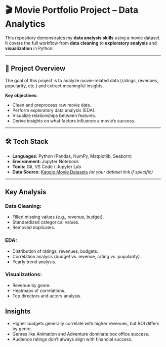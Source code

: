 # 🎬 Movie Portfolio Project – Data Analytics

This repository demonstrates my **data analysis skills** using a movie dataset. It covers the full workflow from **data cleaning** to **exploratory analysis** and **visualization** in Python.  

---

## 📌 Project Overview
The goal of this project is to analyze movie-related data (ratings, revenues, popularity, etc.) and extract meaningful insights.  

**Key objectives:**
- Clean and preprocess raw movie data.
- Perform exploratory data analysis (EDA).
- Visualize relationships between features.
- Derive insights on what factors influence a movie’s success.

---

## 🛠️ Tech Stack
- **Languages:** Python (Pandas, NumPy, Matplotlib, Seaborn)
- **Environment:** Jupyter Notebook
- **Tools:** Git, VS Code / Jupyter Lab
- **Data Source:** [Kaggle Movie Datasets](https://www.kaggle.com/datasets) *(or your dataset link if specific)*

---

## Key Analysis
### **Data Cleaning:** 
- Filled missing values (e.g., revenue, budget).
- Standardized categorical values.
- Removed duplicates.
### **EDA:** 
- Distribution of ratings, revenues, budgets.
- Correlation analysis (budget vs. revenue, rating vs. popularity).
- Yearly trend analysis.
### **Visualizations:** 
- Revenue by genre.
- Heatmaps of correlations.
- Top directors and actors analysis.

## Insights
- Higher budgets generally correlate with higher revenues, but ROI differs by genre.
- Genres like Animation and Adventure dominate box office success.
- Audience ratings don’t always align with financial success.

